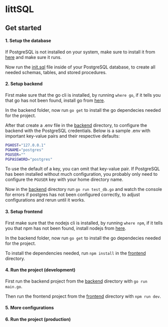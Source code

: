 # littSQL

## Get started

#### 1. Setup the database

If PostgreSQL is not installed on your system, make sure to install it from [here](https://www.postgresql.org/download/) and make sure it runs.

Now run the [init.sql](./database/init.sql) file inside of your PostgreSQL database, to create all needed schemas, tables, and stored procedures.

#### 2. Setup backend

First make sure that the go cli is installed, by running `where go`, if it tells you that go has not been found, install go from [here](https://go.dev/dl/).

In the backend folder, now run `go get` to install the go dependecies needed for the project.

After that create a .env file in the [backend](./backend/) directory, to configure the backend with the PostgreSQL credentials. Below is a sample .env with important key-value pairs and their respective defaults:

```bash
PGHOST="127.0.0.1"
PGNAME="postgres"
PGUSER=""
PGPASSWORD="postgres"
```

To use the default of a key, you can omit that key-value pair. If PostgreSQL has been installed without much configuration, you probably only need to configure the `PGUSER` key with your home directory name.

Now in the [backend](./backend/) directory run `go run test_db.go` and watch the console for errors if postgres has not been configured correctly, to adjust configurations and rerun until it works.

#### 3. Setup frontend

First make sure that the nodejs cli is installed, by running `where npm`, if it tells you that npm has not been found, install nodejs from [here](https://nodejs.org/en/download/).

In the backend folder, now run `go get` to install the go dependecies needed for the project.

To install the dependencies needed, run `npm install` in the [frontend](./frontend/) directory.

#### 4. Run the project (development)

First run the backend project from the [backend](./backend/) directory with `go run main.go`.

Then run the frontend project from the [frontend](./frontend/) directory with `npm run dev`.

#### 5. More configurations

#### 6. Run the project (production)
